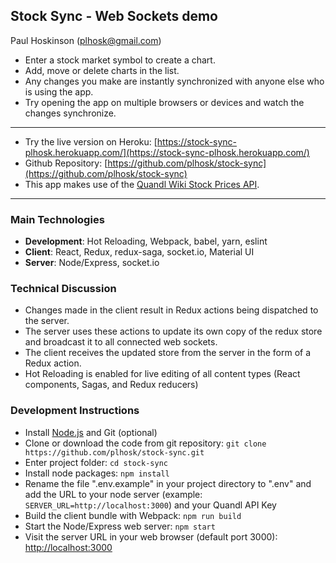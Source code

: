 ## Stock Sync - Web Sockets demo
Paul Hoskinson (plhosk@gmail.com)

- Enter a stock market symbol to create a chart.
- Add, move or delete charts in the list.
- Any changes you make are instantly synchronized with anyone else who is using the app.
- Try opening the app on multiple browsers or devices and watch the changes synchronize.

---

- Try the live version on Heroku: [https://stock-sync-plhosk.herokuapp.com/](https://stock-sync-plhosk.herokuapp.com/)
- Github Repository: [https://github.com/plhosk/stock-sync](https://github.com/plhosk/stock-sync)
- This app makes use of the [Quandl Wiki Stock Prices API](https://www.quandl.com/data/WIKI-Wiki-EOD-Stock-Prices/documentation/documentation).

---

### Main Technologies
- **Development**: Hot Reloading, Webpack, babel, yarn, eslint
- **Client**: React, Redux, redux-saga, socket.io, Material UI
- **Server**: Node/Express, socket.io

### Technical Discussion
- Changes made in the client result in Redux actions being dispatched to the server.
- The server uses these actions to update its own copy of the redux store and broadcast it to all connected web sockets.
- The client receives the updated store from the server in the form of a Redux action.
- Hot Reloading is enabled for live editing of all content types (React components, Sagas, and Redux reducers)

### Development Instructions
- Install [Node.js](https://nodejs.org/en/) and Git (optional)
- Clone or download the code from git repository: `git clone https://github.com/plhosk/stock-sync.git`
- Enter project folder: `cd stock-sync`
- Install node packages: `npm install`
- Rename the file ".env.example" in your project directory to ".env" and add the URL to your node server (example: `SERVER_URL=http://localhost:3000`) and your Quandl API Key
- Build the client bundle with Webpack: `npm run build`
- Start the Node/Express web server: `npm start`
- Visit the server URL in your web browser (default port 3000): [http://localhost:3000](http://localhost:3000)
